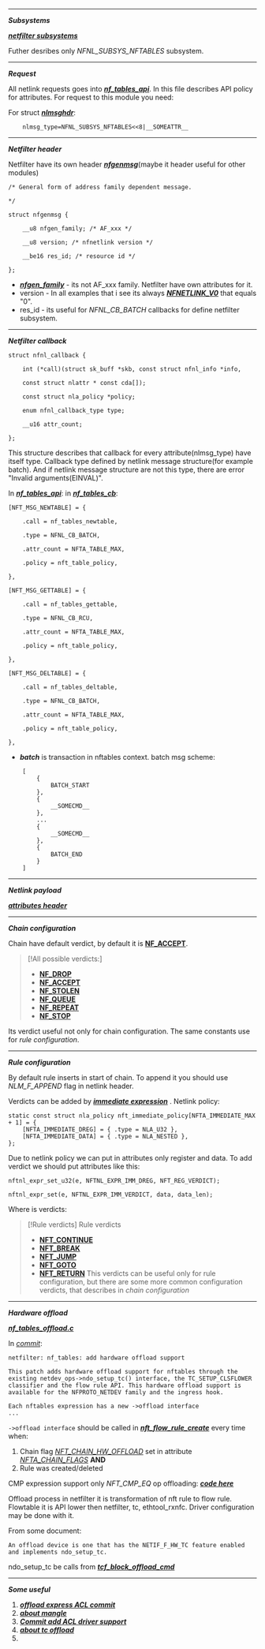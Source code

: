
***

***Subsystems***

***[netfilter subsystems](https://elixir.bootlin.com/linux/latest/source/include/uapi/linux/netfilter/nfnetlink.h#L51)***

Futher desribes only *NFNL_SUBSYS_NFTABLES* subsystem.

***

***Request***

All netlink requests goes into ***[nf_tables_api](https://elixir.bootlin.com/linux/latest/source/net/netfilter/nf_tables_api.c)***. In this file describes API policy for attributes. For request to this module you need:

For struct ***[nlmsghdr](https://elixir.bootlin.com/linux/latest/source/tools/include/uapi/linux/netlink.h#L44)***:
```
	nlmsg_type=NFNL_SUBSYS_NFTABLES<<8|__SOMEATTR__
```


***

***Netfilter header***

Netfilter have its own header ***[nfgenmsg](https://elixir.bootlin.com/linux/latest/source/include/uapi/linux/netfilter/nfnetlink.h#L34)***(maybe it header useful for other modules)

```
/* General form of address family dependent message.

*/

struct nfgenmsg {

	__u8 nfgen_family; /* AF_xxx */
	
	__u8 version; /* nfnetlink version */
	
	__be16 res_id; /* resource id */

};
```

- ***[nfgen_family](https://elixir.bootlin.com/linux/latest/source/include/uapi/linux/netfilter.h#L58)*** - its not AF_xxx family. Netfilter have own attributes for it.
- version - In all examples that i see its always ***[NFNETLINK_V0](https://elixir.bootlin.com/linux/latest/source/include/uapi/linux/netfilter/nfnetlink.h#L40)*** that equals "0".
- res_id - its useful for *NFNL_CB_BATCH* callbacks for define netfilter subsystem.

***

***Netfilter callback***


```
struct nfnl_callback {

	int (*call)(struct sk_buff *skb, const struct nfnl_info *info,
	
	const struct nlattr * const cda[]);
	
	const struct nla_policy *policy;
	
	enum nfnl_callback_type type;
	
	__u16 attr_count;

};
```

This structure describes that callback for every attribute(nlmsg_type) have itself type. Callback type defined by netlink message structure(for example batch). And if netlink message structure are not this type, there are error "Invalid arguments(EINVAL)".

In ***[nf_tables_api](https://elixir.bootlin.com/linux/latest/source/net/netfilter/nf_tables_api.c)***:
in ***[nf_tables_cb](https://elixir.bootlin.com/linux/latest/C/ident/nf_tables_cb)***:
```
[NFT_MSG_NEWTABLE] = {

	.call = nf_tables_newtable,
	
	.type = NFNL_CB_BATCH,
	
	.attr_count = NFTA_TABLE_MAX,
	
	.policy = nft_table_policy,

},

[NFT_MSG_GETTABLE] = {

	.call = nf_tables_gettable,
	
	.type = NFNL_CB_RCU,
	
	.attr_count = NFTA_TABLE_MAX,
	
	.policy = nft_table_policy,

},

[NFT_MSG_DELTABLE] = {

	.call = nf_tables_deltable,
	
	.type = NFNL_CB_BATCH,
	
	.attr_count = NFTA_TABLE_MAX,
	
	.policy = nft_table_policy,

},
```


- ***batch*** is transaction in nftables context.
	batch msg scheme:
```
	[
		{ 
			BATCH_START
		},
		{
			__SOMECMD__
		},
		...
		{
			__SOMECMD__
		},
		{
			BATCH_END
		}
	]
```

***

***Netlink payload***

***[attributes header](https://elixir.bootlin.com/linux/latest/source/include/uapi/linux/netfilter/nf_tables.h)***

***

***Chain configuration***

Chain have default verdict, by default it is  **[NF_ACCEPT](https://elixir.bootlin.com/linux/latest/source/include/uapi/linux/netfilter.h#L12)**. 

> [!All possible verdicts:]
> 
> - **[NF_DROP](https://elixir.bootlin.com/linux/latest/source/include/uapi/linux/netfilter.h#L11)**
> - **[NF_ACCEPT](https://elixir.bootlin.com/linux/latest/source/include/uapi/linux/netfilter.h#L12)**
> - **[NF_STOLEN](https://elixir.bootlin.com/linux/latest/C/ident/NF_STOLEN)**
> - **[NF_QUEUE](https://elixir.bootlin.com/linux/latest/C/ident/NF_QUEUE)**
> - **[NF_REPEAT](https://elixir.bootlin.com/linux/latest/C/ident/NF_REPEAT)**
> - **[NF_STOP](https://elixir.bootlin.com/linux/latest/C/ident/NF_STOP)**

Its verdict useful not only for chain configuration. The same constants use for *rule configuration*. 


***

***Rule configuration***

By default rule inserts in start of chain. To append it you should use *NLM_F_APPEND* flag in netlink header. 

Verdicts can be added by ***[immediate expression](https://elixir.bootlin.com/linux/latest/source/net/netfilter/nft_immediate.c)*** . Netlink policy:

```
static const struct nla_policy nft_immediate_policy[NFTA_IMMEDIATE_MAX + 1] = {
	[NFTA_IMMEDIATE_DREG] = { .type = NLA_U32 },
	[NFTA_IMMEDIATE_DATA] = { .type = NLA_NESTED },
};
```

Due to netlink policy we can put in attributes only register and data. To add verdict we should put attributes like this:

```
nftnl_expr_set_u32(e, NFTNL_EXPR_IMM_DREG, NFT_REG_VERDICT);

nftnl_expr_set(e, NFTNL_EXPR_IMM_VERDICT, data, data_len);
```

Where is verdicts:


> [!Rule verdicts] Rule verdicts
> - **[NFT_CONTINUE](https://elixir.bootlin.com/linux/latest/C/ident/NFT_CONTINUE)**
> - **[NFT_BREAK](https://elixir.bootlin.com/linux/latest/C/ident/NFT_BREAK)**
> - **[NFT_JUMP](https://elixir.bootlin.com/linux/latest/C/ident/NFT_JUMP)**
> - **[NFT_GOTO](https://elixir.bootlin.com/linux/latest/C/ident/NFT_GOTO)**
> - **[NFT_RETURN](https://elixir.bootlin.com/linux/latest/C/ident/NFT_RETURN)**
> This verdicts can be useful only for rule configuration, but there are some more common configuration verdicts, that describes in *chain configuration*  


---

***Hardware offload***

***[nf_tables_offload.c](https://elixir.bootlin.com/linux/latest/source/net/netfilter/nf_tables_offload.c)***

In *[commit](https://github.com/torvalds/linux/commit/c9626a2cbdb20e26587b3fad99960520a023432b)*:

```
netfilter: nf_tables: add hardware offload support  
  
This patch adds hardware offload support for nftables through the  
existing netdev_ops->ndo_setup_tc() interface, the TC_SETUP_CLSFLOWER  
classifier and the flow rule API. This hardware offload support is  
available for the NFPROTO_NETDEV family and the ingress hook.

Each nftables expression has a new ->offload interface
...
```

`->offload interface` should be called in ***[nft_flow_rule_create](https://elixir.bootlin.com/linux/latest/C/ident/nft_flow_rule_create)*** every time when:
1. Chain flag *[NFT_CHAIN_HW_OFFLOAD](https://elixir.bootlin.com/linux/latest/source/include/uapi/linux/netfilter/nf_tables.h#L218)* set in attribute *[NFTA_CHAIN_FLAGS](https://elixir.bootlin.com/linux/latest/source/include/uapi/linux/netfilter/nf_tables.h#L251)* 
	**AND**
2. Rule was created/deleted

CMP expression support only *NFT_CMP_EQ* op offloading: ***[code here](https://elixir.bootlin.com/linux/latest/source/net/netfilter/nft_cmp.c#L149)***

Offload process in netfilter it is transformation of nft rule to flow rule. Flowtable it is API lower then netfilter, tc, ethtool_rxnfc. Driver configuration may be done with it. 

From some document:
```
An offload device is one that has the NETIF_F_HW_TC feature enabled and implements ndo_setup_tc. 
```

ndo_setup_tc be calls from ***[tcf_block_offload_cmd](https://elixir.bootlin.com/linux/latest/C/ident/tcf_block_offload_cmd)*** 

***

***Some useful***

1. ***[offload express ACL commit](https://lwn.net/Articles/775046/)***
2. ***[about mangle](https://translated.turbopages.org/proxy_u/en-ru.ru.48954f61-6672e6e8-b5946fb7-74722d776562/https/serverfault.com/questions/467756/what-is-the-mangle-table-in-iptables)***
3. ***[Commit add ACL driver support](https://github.com/torvalds/linux/commit/002841be134e60994a34b510eebf5f091d0cd6c6)***
4. ***[about tc offload](https://netdevconf.info/2.2/papers/horman-tcflower-talk.pdf)***
5. 